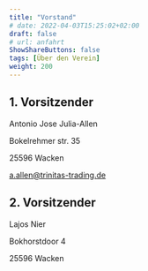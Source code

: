```yaml
---
title: "Vorstand"
# date: 2022-04-03T15:25:02+02:00
draft: false
# url: anfahrt
ShowShareButtons: false
tags: [Über den Verein]
weight: 200
---
```


## 1. Vorsitzender

Antonio Jose Julia-Allen

Bokelrehmer str. 35

25596 Wacken

<a.allen@trinitas-trading.de>

## 2. Vorsitzender

Lajos Nier

Bokhorstdoor 4

25596 Wacken

<!-- Kassenwart
    - Vorname Nachname
    - Anschrift
    - Email-Adresse -->
